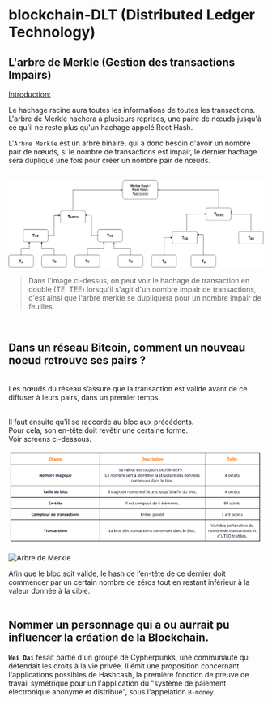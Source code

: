# blockchain-DLT (Distributed Ledger Technology)

## L'arbre de Merkle (Gestion des transactions Impairs)

<u>Introduction:</u><br/>
<p>Le hachage racine aura toutes les informations de toutes les transactions.<br/>
L'arbre de Merkle hachera à plusieurs reprises, une paire de nœuds jusqu'à ce qu'il ne reste plus qu'un hachage appelé Root Hash.

L'`Arbre Merkle` est un arbre binaire, qui a donc besoin d'avoir un nombre pair de nœuds, si le nombre de transactions est impair, le dernier hachage sera dupliqué une fois pour créer un nombre pair de nœuds.</p>
<br/>
![Arbre de Merkle](./Arbre-de-Merkle.png)

><p>Dans l'image ci-dessus, on peut voir le hachage de transaction en double (TE, TEE) lorsqu'il s'agit d'un nombre impair de transactions, c'est ainsi que l'arbre merkle se dupliquera pour un nombre impair de feuilles.</p>
<br/>

## Dans un réseau Bitcoin, comment un nouveau noeud retrouve ses pairs ?
<br/>
Les nœuds du réseau s’assure que la transaction est valide avant de ce diffuser à leurs pairs, dans un premier temps.<br/>
<br/>

Il faut ensuite qu'il se raccorde au bloc aux précédents.<br/>
Pour cela, son en-tête doit revêtir une certaine forme.<br/>
Voir screens ci-dessous.
<br/>

![Structure d'un bloc bitcoin](./Structure-dun-bloc-Bitcoin.png)

![Arbre de Merkle](./Structure-en-tête-dun-bloc-Bitcoin.png)

Afin que le bloc soit valide, le hash de l’en-tête de ce dernier doit commencer par un certain nombre de zéros tout en restant inférieur à la valeur donnée à la cible.<br/>
<br/>

## Nommer un personnage qui a ou aurrait pu influencer la création de la Blockchain.

<b>`Wei Dai`</b> fesait partie d'un groupe de Cypherpunks, une communauté qui défendait les droits à la vie privée.
Il émit une proposition concernant l'applications possibles de Hashcash, la première fonction de preuve de travail symétrique pour un l'application du "système de paiement électronique anonyme et distribué", sous l'appelation `B-money`.

